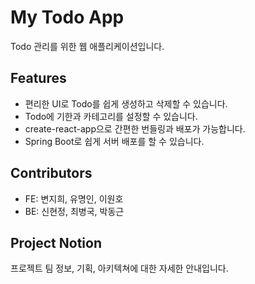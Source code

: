# My Todo App

Todo 관리를 위한 웹 애플리케이션입니다.

## Features

- 편리한 UI로 Todo를 쉽게 생성하고 삭제할 수 있습니다.
- Todo에 기한과 카테고리를 설정할 수 있습니다.
- create-react-app으로 간편한 번들링과 배포가 가능합니다.
- Spring Boot로 쉽게 서버 배포를 할 수 있습니다.

## Contributors

- FE: 변지희, 유명인, 이원호
- BE: 신현정, 최병국, 박동근

## Project Notion

프로젝트 팀 정보, 기획, 아키텍쳐에 대한 자세한 안내입니다.